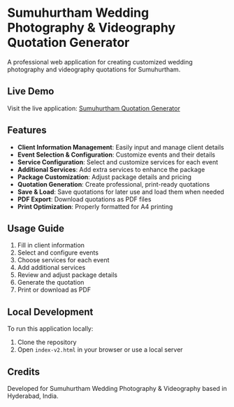 # Sumuhurtham Wedding Photography & Videography Quotation Generator

A professional web application for creating customized wedding photography and videography quotations for Sumuhurtham.

## Live Demo

Visit the live application: [Sumuhurtham Quotation Generator](https://dirakhil.github.io/wedding-quotation-generator/)

## Features

- **Client Information Management**: Easily input and manage client details
- **Event Selection & Configuration**: Customize events and their details
- **Service Configuration**: Select and customize services for each event
- **Additional Services**: Add extra services to enhance the package
- **Package Customization**: Adjust package details and pricing
- **Quotation Generation**: Create professional, print-ready quotations
- **Save & Load**: Save quotations for later use and load them when needed
- **PDF Export**: Download quotations as PDF files
- **Print Optimization**: Properly formatted for A4 printing

## Usage Guide

1. Fill in client information
2. Select and configure events
3. Choose services for each event
4. Add additional services
5. Review and adjust package details
6. Generate the quotation
7. Print or download as PDF

## Local Development

To run this application locally:

1. Clone the repository
2. Open `index-v2.html` in your browser or use a local server

## Credits

Developed for Sumuhurtham Wedding Photography & Videography based in Hyderabad, India.